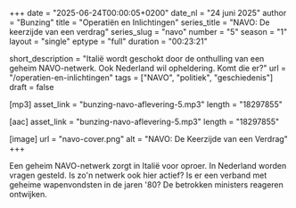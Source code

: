 +++
date = "2025-06-24T00:00:05+0200"
date_nl = "24 juni 2025"
author = "Bunzing"
title = "Operatiën en Inlichtingen"
series_title = "NAVO: De keerzijde van een verdrag"
series_slug = "navo"
number = "5"
season = "1"
layout = "single"
eptype = "full"
duration = "00:23:21"

short_description = "Italië wordt geschokt door de onthulling van een geheim NAVO-netwerk. Ook Nederland wil opheldering. Komt die er?"
url = "/operatien-en-inlichtingen"
tags = ["NAVO", "politiek", "geschiedenis"]
draft = false

[mp3]
asset_link = "bunzing-navo-aflevering-5.mp3"
length = "18297855"

[aac]
asset_link = "bunzing-navo-aflevering-5.mp3"
length = "18297855"

[image]
url = "navo-cover.png"
alt = "NAVO: De Keerzijde van een Verdrag"
+++

Een geheim NAVO-netwerk zorgt in Italië voor oproer. In Nederland worden vragen gesteld. Is zo'n netwerk ook hier actief? Is er een verband met geheime wapenvondsten in de jaren '80? De betrokken ministers reageren ontwijken.
